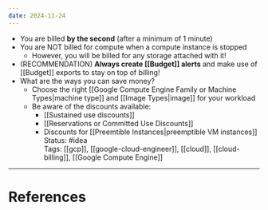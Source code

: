 ```yaml
---
date: 2024-11-24
---
```

- You are billed **by the second** (after a minimum of 1 minute)  
- You are NOT billed for compute when a compute instance is stopped  
	- However, you will be billed for any storage attached with it!
- (RECOMMENDATION) **Always create [[Budget]] alerts** and make use of [[Budget]] exports to stay on top of billing!
- What are the ways you can save money?  
	- Choose the right [[Google Compute Engine Family or Machine Types|machine type]] and [[Image Types|image]] for your workload
	- Be aware of the discounts available:
		- [[Sustained use discounts]]  
		- [[Reservations or Committed Use Discounts]]  
		- Discounts for [[Preemtible Instances|preemptible VM instances]]
Status: #idea  
Tags:  [[gcp]], [[google-cloud-engineer]], [[cloud]], [[cloud-billing]], [[Google Compute Engine]]

---
# References